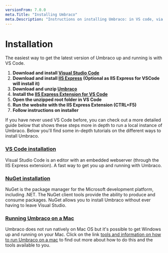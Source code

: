 ```yaml
---
versionFrom: 7.0.0
meta.Title: "Installing Umbraco"
meta.Description: "Instructions on installing Umbraco: in VS code, via NuGet or on a Mac"
---
```


# Installation

The easiest way to get the latest version of Umbraco up and running is with VS Code.

1. **Download and install [Visual Studio Code](https://code.visualstudio.com/)**
1. **Download and install [IIS Express](https://www.microsoft.com/en-us/download/details.aspx?id=48264) (Optional as IIS Express for VSCode will install it)**
1. **Download and unzip [Umbraco](https://our.umbraco.com/download)**
1. **Install the [IIS Express Extension for VS Code](https://marketplace.visualstudio.com/items?itemName=warren-buckley.iis-express)**
1. **Open the unzipped root folder in VS Code**
1. **Run the website with the IIS Express Extension (CTRL+F5)**
1. **Follow instructions on installer**

If you have never used VS Code before, you can check out a more detailed guide below that shows these steps more in depth to run a local instance of Umbraco.
Below you'll find some in-depth tutorials on the different ways to install Umbraco.

### [VS Code installation](install-umbraco-with-vs-code.md)
Visual Studio Code is an editor with an embedded webserver (through the IIS Express extension). A fast way to get you up and running with Umbraco.

### [NuGet installation](install-umbraco-with-nuget.md)
NuGet is the package manager for the Microsoft development platform, including .NET. The NuGet client tools provide the ability to produce and consume packages. NuGet allows you to install Umbraco without ever having to leave Visual Studio.

### [Running Umbraco on a Mac](running-umbraco-on-a-mac.md)
Umbraco does not run natively on Mac OS but it's possible to get Windows up and running on your Mac.
Click on the link [tools and information on how to run Umbraco on a mac](running-umbraco-on-a-mac.md) to find out more about how to do this and the tools available to you.
